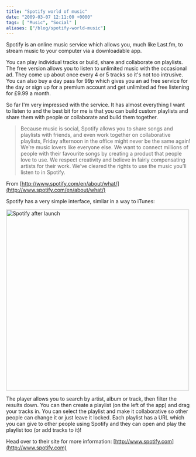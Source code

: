 ```yaml
---
title: "Spotify world of music"
date: "2009-03-07 12:11:00 +0000"
tags: [ "Music", "Social" ]
aliases: ["/blog/spotify-world-music"]
---
```

Spotify is an online music service which allows you, much like Last.fm, to stream music to your computer via a downloadable app.

You can play individual tracks or build, share and collaborate on playlists. The free version allows you to listen to unlimited music with the occasional ad. They come up about once every 4 or 5 tracks so it's not too intrusive. You can also buy a day pass for 99p which gives you an ad free service for the day or sign up for a premium account and get unlimited ad free listening for £9.99 a month.

<!--more-->

So far I'm very impressed with the service. It has almost everything I want to listen to and the best bit for me is that you can build custom playlists and share them with people or collaborate and build them together.

> Because music is social, Spotify allows you to share songs and playlists with friends, and even work together on collaborative playlists, Friday afternoon in the office might never be the same again! We’re music lovers like everyone else. We want to connect millions of people with their favourite songs by creating a product that people love to use. We respect creativity and believe in fairly compensating artists for their work. We’ve cleared the rights to use the music you’ll listen to in Spotify.

From [http://www.spotify.com/en/about/what/](http://www.spotify.com/en/about/what/)

Spotify has a very simple interface, similar in a way to iTunes:

<a href="http://www.flickr.com/photos/bobisyouruncle/2920506915/" title="Spotify after launch by Kalle Kula, on Flickr"><img src="http://farm4.static.flickr.com/3027/2920506915_f218d7e255.jpg" width="500" height="493" alt="Spotify after launch"></a>

The player allows you to search by artist, album or track, then filter the results down. You can then create a playlist (on the left of the app) and drag your tracks in. You can select the playlist and make it collaborative so other people can change it or just leave it locked. Each playlist has a URL which you can give to other people using Spotify and they can open and play the playlist too (or add tracks to it)!

Head over to their site for more information:
[http://www.spotify.com](http://www.spotify.com)